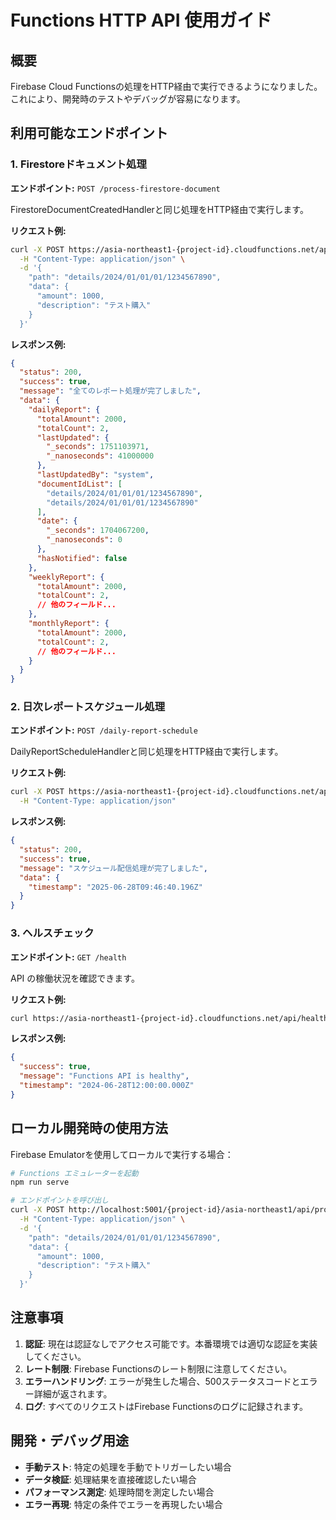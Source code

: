 # Functions HTTP API 使用ガイド

## 概要

Firebase Cloud Functionsの処理をHTTP経由で実行できるようになりました。これにより、開発時のテストやデバッグが容易になります。

## 利用可能なエンドポイント

### 1. Firestoreドキュメント処理

**エンドポイント:** `POST /process-firestore-document`

FirestoreDocumentCreatedHandlerと同じ処理をHTTP経由で実行します。

**リクエスト例:**
```bash
curl -X POST https://asia-northeast1-{project-id}.cloudfunctions.net/api/process-firestore-document \
  -H "Content-Type: application/json" \
  -d '{
    "path": "details/2024/01/01/01/1234567890",
    "data": {
      "amount": 1000,
      "description": "テスト購入"
    }
  }'
```

**レスポンス例:**
```json
{
  "status": 200,
  "success": true,
  "message": "全てのレポート処理が完了しました",
  "data": {
    "dailyReport": {
      "totalAmount": 2000,
      "totalCount": 2,
      "lastUpdated": {
        "_seconds": 1751103971,
        "_nanoseconds": 41000000
      },
      "lastUpdatedBy": "system",
      "documentIdList": [
        "details/2024/01/01/01/1234567890",
        "details/2024/01/01/01/1234567890"
      ],
      "date": {
        "_seconds": 1704067200,
        "_nanoseconds": 0
      },
      "hasNotified": false
    },
    "weeklyReport": {
      "totalAmount": 2000,
      "totalCount": 2,
      // 他のフィールド...
    },
    "monthlyReport": {
      "totalAmount": 2000,
      "totalCount": 2,
      // 他のフィールド...
    }
  }
}
```

### 2. 日次レポートスケジュール処理

**エンドポイント:** `POST /daily-report-schedule`

DailyReportScheduleHandlerと同じ処理をHTTP経由で実行します。

**リクエスト例:**
```bash
curl -X POST https://asia-northeast1-{project-id}.cloudfunctions.net/api/daily-report-schedule \
  -H "Content-Type: application/json"
```

**レスポンス例:**
```json
{
  "status": 200,
  "success": true,
  "message": "スケジュール配信処理が完了しました",
  "data": {
    "timestamp": "2025-06-28T09:46:40.196Z"
  }
}
```

### 3. ヘルスチェック

**エンドポイント:** `GET /health`

API の稼働状況を確認できます。

**リクエスト例:**
```bash
curl https://asia-northeast1-{project-id}.cloudfunctions.net/api/health
```

**レスポンス例:**
```json
{
  "success": true,
  "message": "Functions API is healthy",
  "timestamp": "2024-06-28T12:00:00.000Z"
}
```

## ローカル開発時の使用方法

Firebase Emulatorを使用してローカルで実行する場合：

```bash
# Functions エミュレーターを起動
npm run serve

# エンドポイントを呼び出し
curl -X POST http://localhost:5001/{project-id}/asia-northeast1/api/process-firestore-document \
  -H "Content-Type: application/json" \
  -d '{
    "path": "details/2024/01/01/01/1234567890",
    "data": {
      "amount": 1000,
      "description": "テスト購入"
    }
  }'
```

## 注意事項

1. **認証**: 現在は認証なしでアクセス可能です。本番環境では適切な認証を実装してください。
2. **レート制限**: Firebase Functionsのレート制限に注意してください。
3. **エラーハンドリング**: エラーが発生した場合、500ステータスコードとエラー詳細が返されます。
4. **ログ**: すべてのリクエストはFirebase Functionsのログに記録されます。

## 開発・デバッグ用途

- **手動テスト**: 特定の処理を手動でトリガーしたい場合
- **データ検証**: 処理結果を直接確認したい場合
- **パフォーマンス測定**: 処理時間を測定したい場合
- **エラー再現**: 特定の条件でエラーを再現したい場合
